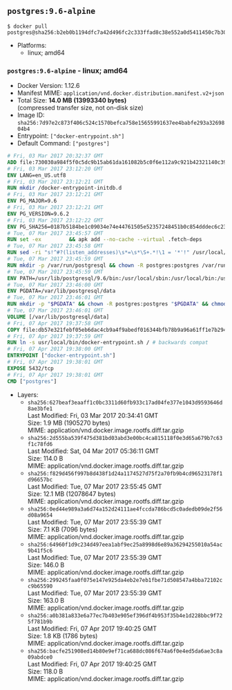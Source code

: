 ## `postgres:9.6-alpine`

```console
$ docker pull postgres@sha256:b2eb0b1194dfc7a42d496fc2c333ffad8c38e552a0d5411450c7b307a7c9774b
```

-	Platforms:
	-	linux; amd64

### `postgres:9.6-alpine` - linux; amd64

-	Docker Version: 1.12.6
-	Manifest MIME: `application/vnd.docker.distribution.manifest.v2+json`
-	Total Size: **14.0 MB (13993340 bytes)**  
	(compressed transfer size, not on-disk size)
-	Image ID: `sha256:7d97e2c873f406c524c1570befca758e15655991637ee4babfe293a3269804b4`
-	Entrypoint: `["docker-entrypoint.sh"]`
-	Default Command: `["postgres"]`

```dockerfile
# Fri, 03 Mar 2017 20:32:37 GMT
ADD file:730030a984f5f0c5dc9b15ab61da161082b5c0f6e112a9c921b42321140c3927 in / 
# Fri, 03 Mar 2017 23:12:20 GMT
ENV LANG=en_US.utf8
# Fri, 03 Mar 2017 23:12:21 GMT
RUN mkdir /docker-entrypoint-initdb.d
# Fri, 03 Mar 2017 23:12:21 GMT
ENV PG_MAJOR=9.6
# Fri, 03 Mar 2017 23:12:21 GMT
ENV PG_VERSION=9.6.2
# Fri, 03 Mar 2017 23:12:22 GMT
ENV PG_SHA256=0187b5184be1c09034e74e44761505e52357248451b0c854dddec6c231fe50c9
# Tue, 07 Mar 2017 23:45:57 GMT
RUN set -ex 		&& apk add --no-cache --virtual .fetch-deps 		ca-certificates 		openssl 		tar 		&& wget -O postgresql.tar.bz2 "https://ftp.postgresql.org/pub/source/v$PG_VERSION/postgresql-$PG_VERSION.tar.bz2" 	&& echo "$PG_SHA256 *postgresql.tar.bz2" | sha256sum -c - 	&& mkdir -p /usr/src/postgresql 	&& tar 		--extract 		--file postgresql.tar.bz2 		--directory /usr/src/postgresql 		--strip-components 1 	&& rm postgresql.tar.bz2 		&& apk add --no-cache --virtual .build-deps 		bison 		coreutils 		flex 		gcc 		libc-dev 		libedit-dev 		libxml2-dev 		libxslt-dev 		make 		openssl-dev 		perl 		util-linux-dev 		zlib-dev 		&& cd /usr/src/postgresql 	&& awk '$1 == "#define" && $2 == "DEFAULT_PGSOCKET_DIR" && $3 == "\"/tmp\"" { $3 = "\"/var/run/postgresql\""; print; next } { print }' src/include/pg_config_manual.h > src/include/pg_config_manual.h.new 	&& grep '/var/run/postgresql' src/include/pg_config_manual.h.new 	&& mv src/include/pg_config_manual.h.new src/include/pg_config_manual.h 	&& ./configure 		--enable-integer-datetimes 		--enable-thread-safety 		--enable-tap-tests 		--disable-rpath 		--with-uuid=e2fs 		--with-gnu-ld 		--with-pgport=5432 		--with-system-tzdata=/usr/share/zoneinfo 		--prefix=/usr/local 		--with-includes=/usr/local/include 		--with-libraries=/usr/local/lib 				--with-openssl 		--with-libxml 		--with-libxslt 	&& make -j "$(nproc)" world 	&& make install-world 	&& make -C contrib install 		&& runDeps="$( 		scanelf --needed --nobanner --recursive /usr/local 			| awk '{ gsub(/,/, "\nso:", $2); print "so:" $2 }' 			| sort -u 			| xargs -r apk info --installed 			| sort -u 	)" 	&& apk add --no-cache --virtual .postgresql-rundeps 		$runDeps 		bash 		su-exec 		tzdata 	&& apk del .fetch-deps .build-deps 	&& cd / 	&& rm -rf 		/usr/src/postgresql 		/usr/local/share/doc 		/usr/local/share/man 	&& find /usr/local -name '*.a' -delete
# Tue, 07 Mar 2017 23:45:58 GMT
RUN sed -ri "s!^#?(listen_addresses)\s*=\s*\S+.*!\1 = '*'!" /usr/local/share/postgresql/postgresql.conf.sample
# Tue, 07 Mar 2017 23:45:59 GMT
RUN mkdir -p /var/run/postgresql && chown -R postgres:postgres /var/run/postgresql && chmod g+s /var/run/postgresql
# Tue, 07 Mar 2017 23:45:59 GMT
ENV PATH=/usr/lib/postgresql/9.6/bin:/usr/local/sbin:/usr/local/bin:/usr/sbin:/usr/bin:/sbin:/bin
# Tue, 07 Mar 2017 23:46:00 GMT
ENV PGDATA=/var/lib/postgresql/data
# Tue, 07 Mar 2017 23:46:01 GMT
RUN mkdir -p "$PGDATA" && chown -R postgres:postgres "$PGDATA" && chmod 777 "$PGDATA" # this 777 will be replaced by 700 at runtime (allows semi-arbitrary "--user" values)
# Tue, 07 Mar 2017 23:46:01 GMT
VOLUME [/var/lib/postgresql/data]
# Fri, 07 Apr 2017 19:37:58 GMT
COPY file:db57e321febf05eb6dac4cb9a4f9abedf016344bfb78b9a96a61ff1e7b294802 in /usr/local/bin/ 
# Fri, 07 Apr 2017 19:37:59 GMT
RUN ln -s usr/local/bin/docker-entrypoint.sh / # backwards compat
# Fri, 07 Apr 2017 19:38:00 GMT
ENTRYPOINT ["docker-entrypoint.sh"]
# Fri, 07 Apr 2017 19:38:01 GMT
EXPOSE 5432/tcp
# Fri, 07 Apr 2017 19:38:01 GMT
CMD ["postgres"]
```

-	Layers:
	-	`sha256:627beaf3eaaff1c0bc3311d60fb933c17ad04fe377e1043d9593646d8ae3bfe1`  
		Last Modified: Fri, 03 Mar 2017 20:34:41 GMT  
		Size: 1.9 MB (1905270 bytes)  
		MIME: application/vnd.docker.image.rootfs.diff.tar.gzip
	-	`sha256:2d555ba539f475d381bd03abd3e00bc4ca815118f0e3d65a679b7c63f1c78fd6`  
		Last Modified: Sat, 04 Mar 2017 05:36:11 GMT  
		Size: 114.0 B  
		MIME: application/vnd.docker.image.rootfs.diff.tar.gzip
	-	`sha256:f829d456f997b8d438f1d24a1174527d75f2a70fb9b4cd96523178f1d96657bc`  
		Last Modified: Tue, 07 Mar 2017 23:55:45 GMT  
		Size: 12.1 MB (12078647 bytes)  
		MIME: application/vnd.docker.image.rootfs.diff.tar.gzip
	-	`sha256:0ed44e989a3a6d74a152d24111ae4fccda786bcd5c0adedb09de2f56d08a9654`  
		Last Modified: Tue, 07 Mar 2017 23:55:39 GMT  
		Size: 7.1 KB (7096 bytes)  
		MIME: application/vnd.docker.image.rootfs.diff.tar.gzip
	-	`sha256:64960f1d9c234d497eea1abf9ec25a8998d6e89a36294255010a54ac9b41f5c6`  
		Last Modified: Tue, 07 Mar 2017 23:55:39 GMT  
		Size: 146.0 B  
		MIME: application/vnd.docker.image.rootfs.diff.tar.gzip
	-	`sha256:299245faa0f075e147e925da4eb2e7eb1fbe71d508547a4bba72102cc9b65590`  
		Last Modified: Tue, 07 Mar 2017 23:55:39 GMT  
		Size: 163.0 B  
		MIME: application/vnd.docker.image.rootfs.diff.tar.gzip
	-	`sha256:a0b381a833e6a77ec7b403e905ef396df4b953f35b4e1d228bbc9f725f781b9b`  
		Last Modified: Fri, 07 Apr 2017 19:40:25 GMT  
		Size: 1.8 KB (1786 bytes)  
		MIME: application/vnd.docker.image.rootfs.diff.tar.gzip
	-	`sha256:bacfe251908ed14b80e9ef71ca688dc086f674a6f0e4ed5da6ae3c8a09abdce0`  
		Last Modified: Fri, 07 Apr 2017 19:40:25 GMT  
		Size: 118.0 B  
		MIME: application/vnd.docker.image.rootfs.diff.tar.gzip
